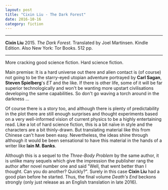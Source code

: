 ```yaml
---
layout: post
title: "Cixin Liu - The Dark Forest"
date: 2016-10-16
category: fiction
---
```


***
<b>Cixin Liu</b> 2015. _The Dark Forest_. Translated by Joel Martinsen. Kindle Edition.  Also New York: Tor Books. 512 pp.

***


More cracking good science fiction.  Hard science fiction.

Main premise:  It is a hard universe out there and alien contact is (of course) not going to be the starry-eyed utopian adventure portrayed by **Carl Sagan**, **Steven Spielberg**'s _ET_ and the like.  If there is other life, some of it will be far superior technologically and won't be wanting more upstart civilisations developing the same capabilities.  So don't go waving a torch around in the darkness ...

Of course there is a story too, and although there is plenty of predictability in the plot there are still enough surprises and thought experiments based on a very well-informed vision of current physics to be a highly entertaining read.  Like a lot of hard science fiction, this is a bit naïve in style and the characters are a bit thinly-drawn.  But translating material like this from Chinese can't have been easy.  Nevertheless, the ideas shine through although it would be been sensational to have this material in the hands of a writer like **Iain M. Banks**. 

Although this is a sequel to the _Three-Body Problem_ by the same author, it is unlike many sequels which give the impression the publisher rang the author after novel number one and said "Well, that went better than I thought.  Can you do another?  Quickly?".  Surely in this case **Cixin Liu** had a good plan before he started.  Thus, the final volume _Death's End_  beckons strongly (only just release as an English translation in late 2016).
